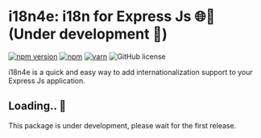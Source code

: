 # i18n4e: i18n for Express Js 🌐👾 (Under development 🚧)
[![npm version](https://badge.fury.io/js/i18n4e.svg)](https://badge.fury.io/js/i18n4e)
[![npm](https://img.shields.io/npm/dt/i18n4e.svg)](https://www.npmjs.com/package/i18n4e)
[![yarn](https://img.shields.io/badge/yarn-1.0.0-blue.svg)](https://yarnpkg.com/en/package/i18n4e)
![GitHub license](https://img.shields.io/github/license/luiisp/i18n4e.svg)


i18n4e is a quick and easy way to add internationalization support to your Express Js application.

## Loading.. 🚧
This package is under development, please wait for the first release.

